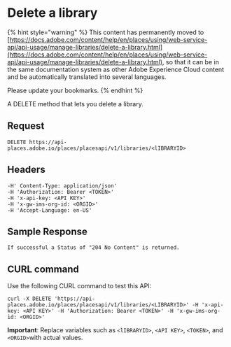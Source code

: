 # Delete a library

{% hint style="warning" %}
This content has permanently moved to [https://docs.adobe.com/content/help/en/places/using/web-service-api/api-usage/manage-libraries/delete-a-library.html](https://docs.adobe.com/content/help/en/places/using/web-service-api/api-usage/manage-libraries/delete-a-library.html), so that it can be in the same documentation system as other Adobe Experience Cloud content and be automatically translated into several languages.

Please update your bookmarks.
{% endhint %}

A DELETE method that lets you delete a library.

## Request

```text
DELETE https://api-places.adobe.io/places/placesapi/v1/libraries/<lIBRARYID>
```

## Headers

```text
-H' Content-Type: application/json'  
-H 'Authorization: Bearer <TOKEN>'  
-H 'x-api-key: <API KEY>'  
-H 'x-gw-ims-org-id: <ORGID>'  
-H 'Accept-Language: en-US'
```

## Sample Response

```text
If successful a Status of "204 No Content" is returned.
```

## CURL command

Use the following CURL command to test this API:

```text
curl -X DELETE 'https://api-places.adobe.io/places/placesapi/v1/libraries/<LIBRARYID>' -H 'x-api-key: <API KEY>' -H 'Authorization: Bearer <TOKEN>' -H 'x-gw-ims-org-id: <ORGID>'
```

**Important**: Replace variables such as `<lIBRARYID>`, `<API KEY>`, `<TOKEN>`, and `<ORGID>`with actual values.

